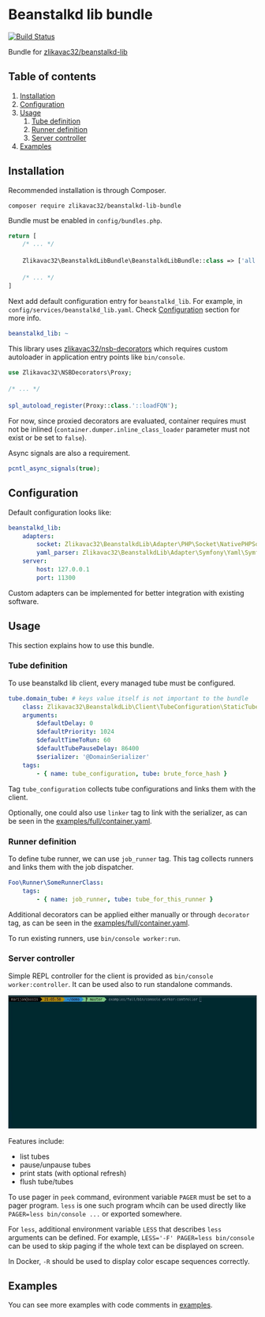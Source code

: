 # Beanstalkd lib bundle

[![Build Status](https://travis-ci.org/zlikavac32/beanstalkd-lib-bundle.svg?branch=master)](https://travis-ci.org/zlikavac32/beanstalkd-lib-bundle)

Bundle for [zlikavac32/beanstalkd-lib](https://github.com/zlikavac32/beanstalkd-lib)

## Table of contents

1. [Installation](#installation)
1. [Configuration](#configuration)
1. [Usage](#usage)
    1. [Tube definition](#tube-definition)
    1. [Runner definition](#runner-definition)
    1. [Server controller](#server-controller)
1. [Examples](#examples)

## Installation

Recommended installation is through Composer.

```
composer require zlikavac32/beanstalkd-lib-bundle
```

Bundle must be enabled in `config/bundles.php`.

```php
return [
    /* ... */

    Zlikavac32\BeanstalkdLibBundle\BeanstalkdLibBundle::class => ['all' => true],

    /* ... */
]
```

Next add default configuration entry for `beanstalkd_lib`. For example, in `config/services/beanstalkd_lib.yaml`. Check [Configuration](#configuration) section for more info.

```yaml
beanstalkd_lib: ~
```

This library uses [zlikavac32/nsb-decorators](https://github.com/zlikavac32/nsb-decorators) which requires custom autoloader in application entry points like `bin/console`.

```php
use Zlikavac32\NSBDecorators\Proxy;

/* ... */

spl_autoload_register(Proxy::class.'::loadFQN');
```

For now, since proxied decorators are evaluated, container requires must not be inlined (`container.dumper.inline_class_loader` parameter must not exist or be set to `false`).

Async signals are also a requirement.

```php
pcntl_async_signals(true);
```

## Configuration

Default configuration looks like:

```yaml
beanstalkd_lib:
    adapters:
        socket: Zlikavac32\BeanstalkdLib\Adapter\PHP\Socket\NativePHPSocket
        yaml_parser: Zlikavac32\BeanstalkdLib\Adapter\Symfony\Yaml\SymfonyYamlParser
    server:
        host: 127.0.0.1
        port: 11300
```

Custom adapters can be implemented for better integration with existing software.

## Usage

This section explains how to use this bundle.

### Tube definition

To use beanstalkd lib client, every managed tube must be configured.

```yaml
tube.domain_tube: # keys value itself is not important to the bundle
    class: Zlikavac32\BeanstalkdLib\Client\TubeConfiguration\StaticTubeConfiguration
    arguments:
        $defaultDelay: 0
        $defaultPriority: 1024
        $defaultTimeToRun: 60
        $defaultTubePauseDelay: 86400
        $serializer: '@DomainSerializer'
    tags:
        - { name: tube_configuration, tube: brute_force_hash }
```

Tag `tube_configuration` collects tube configurations and links them with the client.

Optionally, one could also use `linker` tag to link with the serializer, as can be seen in the [examples/full/container.yaml](examples/full/container.yaml).

### Runner definition

To define tube runner, we can use `job_runner` tag. This tag collects runners and links them with the job dispatcher.

```yaml
Foo\Runner\SomeRunnerClass:
    tags:
        - { name: job_runner, tube: tube_for_this_runner }
```

Additional decorators can be applied either manually or through `decorator` tag, as can be seen in the [examples/full/container.yaml](examples/full/container.yaml).

To run existing runners, use `bin/console worker:run`.

### Server controller

Simple REPL controller for the client is provided as `bin/console worker:controller`. It can be used also to run standalone commands.

![Server controller demo](docs/res/img/server-controller.webp)

Features include:

- list tubes
- pause/unpause tubes
- print stats (with optional refresh)
- flush tube/tubes

To use pager in `peek` command, evironment variable `PAGER` must be set to a pager program. `less` is one such program whcih can be used directly like `PAGER=less bin/console ...` or exported somewhere.

For `less`, additional environment variable `LESS` that describes `less` arguments can be defined. For example, `LESS='-F' PAGER=less bin/console` can be used to skip paging if the whole text can be displayed on screen.

In Docker, `-R` should be used to display color escape sequences correctly.

## Examples

You can see more examples with code comments in [examples](/examples).
